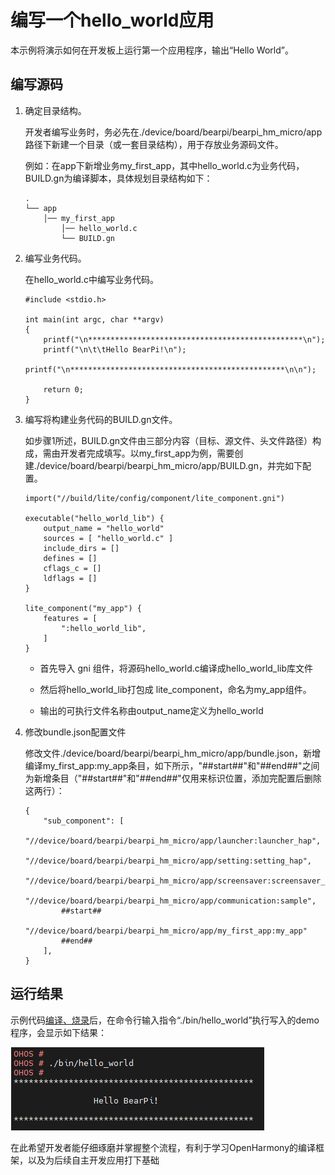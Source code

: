# 编写一个hello_world应用

本示例将演示如何在开发板上运行第一个应用程序，输出“Hello World”。

## 编写源码

1.  确定目录结构。

    开发者编写业务时，务必先在./device/board/bearpi/bearpi\_hm\_micro/app路径下新建一个目录（或一套目录结构），用于存放业务源码文件。

    例如：在app下新增业务my\_first\_app，其中hello\_world.c为业务代码，BUILD.gn为编译脚本，具体规划目录结构如下：

    ```
    .
    └── app        
        │── my_first_app
            │── hello_world.c
            └── BUILD.gn

    ```

2.  编写业务代码。

    在hello\_world.c中编写业务代码。

    ```
    #include <stdio.h>
    
    int main(int argc, char **argv)
    {
        printf("\n************************************************\n");
        printf("\n\t\tHello BearPi!\n");
        printf("\n************************************************\n\n");
        
        return 0;
    }
    ```

3.  编写将构建业务代码的BUILD.gn文件。

    如步骤1所述，BUILD.gn文件由三部分内容（目标、源文件、头文件路径）构成，需由开发者完成填写。以my\_first\_app为例，需要创建./device/board/bearpi/bearpi\_hm\_micro/app/BUILD.gn，并完如下配置。

    ```
    import("//build/lite/config/component/lite_component.gni")

    executable("hello_world_lib") {
        output_name = "hello_world"
        sources = [ "hello_world.c" ]
        include_dirs = []
        defines = []
        cflags_c = []
        ldflags = []
    }

    lite_component("my_app") {
        features = [
            ":hello_world_lib",
        ]
    }
    ```

    -   首先导入 gni 组件，将源码hello_world.c编译成hello_world_lib库文件
    -   然后将hello_world_lib打包成 lite_component，命名为my_app组件。

    -   输出的可执行文件名称由output_name定义为hello_world

4. 修改bundle.json配置文件

    修改文件./device/board/bearpi/bearpi_hm_micro/app/bundle.json，新增编译my\_first\_app:my\_app条目，如下所示，"##start##"和"##end##"之间为新增条目（"##start##"和"##end##"仅用来标识位置，添加完配置后删除这两行）：

    ```
    {
        "sub_component": [
            "//device/board/bearpi/bearpi_hm_micro/app/launcher:launcher_hap",
            "//device/board/bearpi/bearpi_hm_micro/app/setting:setting_hap",
            "//device/board/bearpi/bearpi_hm_micro/app/screensaver:screensaver_hap",
            "//device/board/bearpi/bearpi_hm_micro/app/communication:sample",
            ##start##
            "//device/board/bearpi/bearpi_hm_micro/app/my_first_app:my_app"
            ##end##
        ],
    }
    ```


## 运行结果<a name="section18115713118"></a>

示例代码[编译、烧录](BearPi-HM_Micro开发板编译调试.md)后，在命令行输入指令“./bin/hello_world”执行写入的demo程序，会显示如下结果：


![](figures/运行hello_world.png)




在此希望开发者能仔细琢磨并掌握整个流程，有利于学习OpenHarmony的编译框架，以及为后续自主开发应用打下基础
